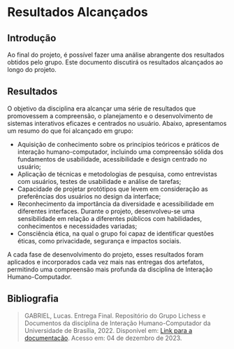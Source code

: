 # Resultados Alcançados

## Introdução
Ao final do projeto, é possível fazer uma análise abrangente dos resultados obtidos pelo grupo. Este documento discutirá os resultados alcançados ao longo do projeto.

## Resultados
O objetivo da disciplina era alcançar uma série de resultados que promovessem a compreensão, o planejamento e o desenvolvimento de sistemas interativos eficazes e centrados no usuário. Abaixo, apresentamos um resumo do que foi alcançado em grupo:

- Aquisição de conhecimento sobre os princípios teóricos e práticos de interação humano-computador, incluindo uma compreensão sólida dos fundamentos de usabilidade, acessibilidade e design centrado no usuário;
- Aplicação de técnicas e metodologias de pesquisa, como entrevistas com usuários, testes de usabilidade e análise de tarefas;
- Capacidade de projetar protótipos que levem em consideração as preferências dos usuários no design da interface;
- Reconhecimento da importância da diversidade e acessibilidade em diferentes interfaces. Durante o projeto, desenvolveu-se uma sensibilidade em relação a diferentes públicos com habilidades, conhecimentos e necessidades variadas;
- Consciência ética, na qual o grupo foi capaz de identificar questões éticas, como privacidade, segurança e impactos sociais.

A cada fase de desenvolvimento do projeto, esses resultados foram aplicados e incorporados cada vez mais nas entregas dos artefatos, permitindo uma compreensão mais profunda da disciplina de Interação Humano-Computador.

## Bibliografia
> GABRIEL, Lucas. Entrega Final. Repositório do Grupo Lichess e Documentos da disciplina de Interação Humano-Computador da Universidade de Brasília, 2022. Disponível em: [Link para a documentação](https://interacao-humano-computador.github.io/2022.2-Lichess/entrega_final/#sintese-das-avaliacoes). Acesso em: 04 de dezembro de 2023.




